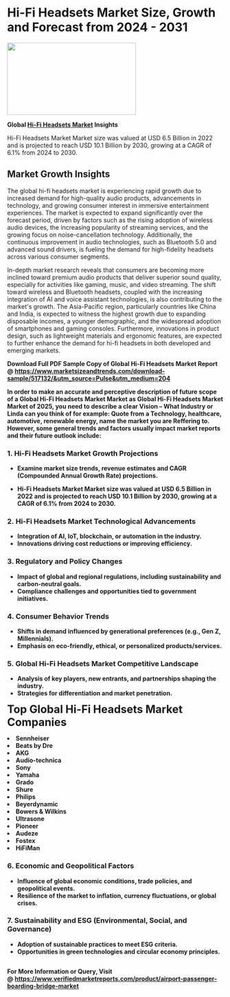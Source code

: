 <H1>Hi-Fi Headsets Market Size, Growth and Forecast from 2024 - 2031</H1><img class="aligncenter size-medium wp-image-584254" src="https://thirdeyenews.in/wp-content/uploads/2024/09/Global-Market-Research-300x168.jpeg" alt="" width="300" height="168" /><p><strong>Global&nbsp;<a href="https://www.marketsizeandtrends.com/download-sample/517132/&amp;utm_source=Pulse&amp;utm_medium=204">Hi-Fi Headsets Market</a> Insights</strong></p><p>Hi-Fi Headsets Market Market size was valued at USD 6.5 Billion in 2022 and is projected to reach USD 10.1 Billion by 2030, growing at a CAGR of 6.1% from 2024 to 2030.</p><p><h2>Market Growth Insights</h2> <p>The global hi-fi headsets market is experiencing rapid growth due to increased demand for high-quality audio products, advancements in technology, and growing consumer interest in immersive entertainment experiences. The market is expected to expand significantly over the forecast period, driven by factors such as the rising adoption of wireless audio devices, the increasing popularity of streaming services, and the growing focus on noise-cancellation technology. Additionally, the continuous improvement in audio technologies, such as Bluetooth 5.0 and advanced sound drivers, is fueling the demand for high-fidelity headsets across various consumer segments.</p> <p><strong></strong></p> <p>In-depth market research reveals that consumers are becoming more inclined toward premium audio products that deliver superior sound quality, especially for activities like gaming, music, and video streaming. The shift toward wireless and Bluetooth headsets, coupled with the increasing integration of AI and voice assistant technologies, is also contributing to the market's growth. The Asia-Pacific region, particularly countries like China and India, is expected to witness the highest growth due to expanding disposable incomes, a younger demographic, and the widespread adoption of smartphones and gaming consoles. Furthermore, innovations in product design, such as lightweight materials and ergonomic features, are expected to further enhance the demand for hi-fi headsets in both developed and emerging markets.</p> <p><strong></p><p><span class=""><strong>Download Full PDF Sample Copy of Global Hi-Fi Headsets Market Report</strong> @ <a href="https://www.marketsizeandtrends.com/download-sample/517132/&amp;utm_source=Pulse&amp;utm_medium=204" target="_blank">https://www.marketsizeandtrends.com/download-sample/517132/&amp;utm_source=Pulse&amp;utm_medium=204</a></span></p><p>In order to make an accurate and perceptive description of future scope of a Global&nbsp;Hi-Fi Headsets Market Market as Global&nbsp;Hi-Fi Headsets Market Market of 2025, you need to describe a clear Vision &ndash; What Industry or Linda can you think of for example: Quote from a Technology, healthcare, automotive, renewable energy, name the market you are Reffering to. However, some general trends and factors usually impact market reports and their future outlook include:</p><h3>1.&nbsp;<strong>Hi-Fi Headsets Market Growth Projections</strong></h3><ul><li>Examine market size trends, revenue estimates and CAGR (Compounded Annual Growth Rate) projections.</li><li><p>Hi-Fi Headsets Market Market size was valued at USD 6.5 Billion in 2022 and is projected to reach USD 10.1 Billion by 2030, growing at a CAGR of 6.1% from 2024 to 2030.</p></li></ul><h3>2.&nbsp;<strong>Hi-Fi Headsets Market Technological Advancements</strong></h3><ul><li>Integration of AI, IoT, blockchain, or automation in the industry.</li><li>Innovations driving cost reductions or improving efficiency.</li></ul><h3>3.&nbsp;<strong>Regulatory and Policy Changes</strong></h3><ul><li>Impact of global and regional regulations, including sustainability and carbon-neutral goals.</li><li>Compliance challenges and opportunities tied to government initiatives.</li></ul><h3>4.&nbsp;<strong>Consumer Behavior Trends</strong></h3><ul><li>Shifts in demand influenced by generational preferences (e.g., Gen Z, Millennials).</li><li>Emphasis on eco-friendly, ethical, or personalized products/services.</li></ul><h3>5.&nbsp;<strong>Global Hi-Fi Headsets Market Competitive Landscape</strong></h3><ul><li>Analysis of key players, new entrants, and partnerships shaping the industry.</li><li>Strategies for differentiation and market penetration.</li></ul><p data-pm-slice="1 1 []"><span style="color: inherit; font-family: inherit; font-size: 25px;">Top Global Hi-Fi Headsets Market Companies</span></p><div class="" data-test-id=""><p><li>Sennheiser</li><li> Beats by Dre</li><li> AKG</li><li> Audio-technica</li><li> Sony</li><li> Yamaha</li><li> Grado</li><li> Shure</li><li> Philips</li><li> Beyerdynamic</li><li> Bowers & Wilkins</li><li> Ultrasone</li><li> Pioneer</li><li> Audeze</li><li> Fostex</li><li> HiFiMan</li></p></div><h3>6.&nbsp;<strong>Economic and Geopolitical Factors</strong></h3><ul><li>Influence of global economic conditions, trade policies, and geopolitical events.</li><li>Resilience of the market to inflation, currency fluctuations, or global crises.</li></ul><h3>7.&nbsp;<strong>Sustainability and ESG (Environmental, Social, and Governance)</strong></h3><ul><li>Adoption of sustainable practices to meet ESG criteria.</li><li>Opportunities in green technologies and circular economy principles.</li></ul><h2><strong style="font-size: 14px;">For More Information or Query, Visit @&nbsp;</strong><a style="background-color: #ffffff; font-size: 14px;" href="https://www.marketsizeandtrends.com/report/hi-fi-headsets-market/" target="_blank">https://www.verifiedmarketreports.com/product/airport-passenger-boarding-bridge-market</a></h2>

